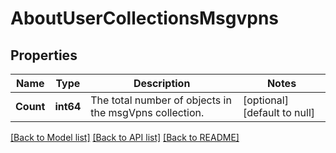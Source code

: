 # AboutUserCollectionsMsgvpns

## Properties
Name | Type | Description | Notes
------------ | ------------- | ------------- | -------------
**Count** | **int64** | The total number of objects in the msgVpns collection. | [optional] [default to null]

[[Back to Model list]](../README.md#documentation-for-models) [[Back to API list]](../README.md#documentation-for-api-endpoints) [[Back to README]](../README.md)

